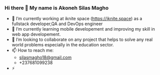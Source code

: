 ### Hi there 👋 My name is Akoneh Silas Magho
- 🔭 I’m currently working at iknite space (https://iknite.space) as a fullstack developer,QA and DevOps engineer
- 🌱 I’m currently learning mobile developement and improving my skill in web app developement.
- 👯 I’m looking to collaborate on any project that helps to solve any real world problems especially in the education sector.
- 📫 How to reach me:
  - silasmagho18@gmail.com
  - +237681099238
- ⚡ 
<!--
**Casaemiro/Casaemiro** is a ✨ _special_ ✨ repository because its `README.md` (this file) appears on your GitHub profile.

Here are some ideas to get you started:

- 🔭 I’m currently working on ...
- 🌱 I’m currently learning ...
- 👯 I’m looking to collaborate on ...
- 🤔 I’m looking for help with ...
- 💬 Ask me about ...
- 📫 How to reach me: ...
- 😄 Pronouns: ...
- ⚡ Fun fact: ...
-->

